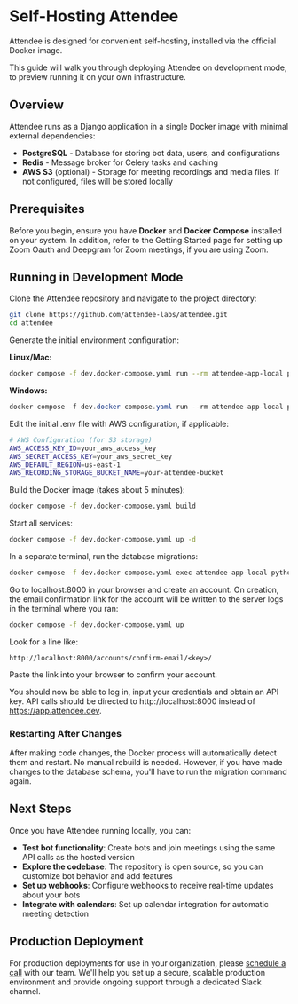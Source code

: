 # Self-Hosting Attendee

Attendee is designed for convenient self-hosting, installed via the official Docker image.

This guide will walk you through deploying Attendee on development mode, to preview running it on your own infrastructure.

## Overview

Attendee runs as a Django application in a single Docker image with minimal external dependencies:

- **PostgreSQL** - Database for storing bot data, users, and configurations
- **Redis** - Message broker for Celery tasks and caching
- **AWS S3** (optional) - Storage for meeting recordings and media files. If not configured, files will be stored locally


## Prerequisites

Before you begin, ensure you have **Docker** and **Docker Compose** installed on your system. In addition, refer to the Getting Started page for setting up Zoom Oauth and Deepgram for Zoom meetings, if you are using Zoom.

## Running in Development Mode

<scalar-steps>
<scalar-step id="step-0" title="Clone the Repository">
Clone the Attendee repository and navigate to the project directory:

```bash
git clone https://github.com/attendee-labs/attendee.git
cd attendee
```
</scalar-step>

<scalar-step id="step-1" title="Set Up Environment Variables">
Generate the initial environment configuration:

**Linux/Mac:**
```bash
docker compose -f dev.docker-compose.yaml run --rm attendee-app-local python init_env.py > .env
```

**Windows:**
```powershell
docker compose -f dev.docker-compose.yaml run --rm attendee-app-local python init_env.py | Out-File -Encoding utf8 .env
```
</scalar-step>

<scalar-step id="step-2" title="Configure Your Environment">
Edit the initial .env file with AWS configuration, if applicable:

```bash
# AWS Configuration (for S3 storage)
AWS_ACCESS_KEY_ID=your_aws_access_key
AWS_SECRET_ACCESS_KEY=your_aws_secret_key
AWS_DEFAULT_REGION=us-east-1
AWS_RECORDING_STORAGE_BUCKET_NAME=your-attendee-bucket
```
</scalar-step>

<scalar-step id="step-3" title="Build and Start Services">
Build the Docker image (takes about 5 minutes):

```bash
docker compose -f dev.docker-compose.yaml build
```

Start all services:

```bash
docker compose -f dev.docker-compose.yaml up -d
```
</scalar-step>

<scalar-step id="step-4" title="Run Database Migrations">
In a separate terminal, run the database migrations:

```bash
docker compose -f dev.docker-compose.yaml exec attendee-app-local python manage.py migrate
```
</scalar-step>

<scalar-step id="step-5" title="Create Your First Account">
Go to localhost:8000 in your browser and create an account. On creation, the email confirmation link for the account will be written to the server logs in the terminal where you ran:

```bash
docker compose -f dev.docker-compose.yaml up
```

Look for a line like:
```
http://localhost:8000/accounts/confirm-email/<key>/
```

Paste the link into your browser to confirm your account.
</scalar-step>

You should now be able to log in, input your credentials and obtain an API key. API calls should be directed to http://localhost:8000 instead of https://app.attendee.dev.
</scalar-steps>

### Restarting After Changes
After making code changes, the Docker process will automatically detect them and restart. No manual rebuild is needed. However, if you have made changes to the database schema, you'll have to run the migration command again.

## Next Steps

Once you have Attendee running locally, you can:

- **Test bot functionality**: Create bots and join meetings using the same API calls as the hosted version
- **Explore the codebase**: The repository is open source, so you can customize bot behavior and add features
- **Set up webhooks**: Configure webhooks to receive real-time updates about your bots
- **Integrate with calendars**: Set up calendar integration for automatic meeting detection

## Production Deployment

For production deployments for use in your organization, please [schedule a call](https://calendly.com/noah-attendee/30min) with our team. We'll help you set up a secure, scalable production environment and provide ongoing support through a dedicated Slack channel.

